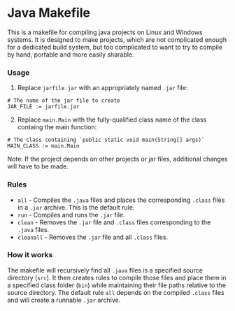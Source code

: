 # Java Makefile

This is a makefile for compiling java projects on Linux and Windows systems. It is designed to make projects, which are not complicated enough for a dedicated build system, but too complicated to want to try to compile by hand, portable and more easily sharable.

### Usage
1. Replace `jarfile.jar` with an appropriately named `.jar` file:
```
# The name of the jar file to create
JAR_FILE := jarfile.jar
```
2. Replace `main.Main` with the fully-qualified class name of the class containg the main function:
```
# The class containing `public static void main(String[] args)`
MAIN_CLASS := main.Main
```
Note: If the project depends on other projects or jar files, additional changes will have to be made.

### Rules
- `all` - Compiles the `.java` files and places the corresponding `.class` files in a `.jar` archive. This is the default rule.
- `run` - Compiles and runs the `.jar` file.
- `clean` - Removes the `.jar` file and `.class` files corresponding to the `.java` files.
- `cleanall` - Removes the `.jar` file and all `.class` files.

### How it works
The makefile will recursively find all `.java` files is a specified source directory (`src`). It then creates rules to compile those files and place them in a specified class folder (`bin`) while maintaining their file paths relative to the source directory. The default rule `all` depends on the compiled `.class` files and will create a runnable `.jar` archive.
